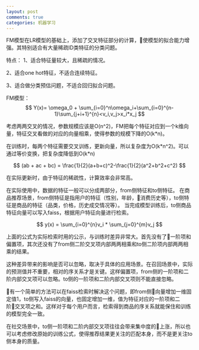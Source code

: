 ```yaml
---
layout: post
comments: true
categories: 机器学习
---
```


FM模型在LR模型的基础上，添加了交叉特征部分的计算，使模型的拟合能力增强。其特别适合有大量稀疏ID类特征的分类问题。

特点：
1、适合特征量较大，且稀疏的情况。

2、适合one hot特征，不适合连续特征。  

3、适合做分类预估问题，不适合回归拟合问题。

FM模型：
$$
Y(x)= \omega_0 + \sum_{i=0}^n\omega_i+\sum_{i=0}^{n-1}\sum_{j+i+1}^{n}<v_i,v_j>x_i*x_j
$$

考虑两两交叉的情况，参数规模应该是O(n^2)，FM把每个特征对应到一个k维向量，特征交叉看做的对应的向量相乘，使得参数的规模下降的O(k\*n)。

在训练时，每两个特征需要交叉训练，更新向量，所以复杂度为O(k\*n^2)。可以通过等价变换，把复杂度降低到O(k\*n)

$$
(ab + ac + bc) = \frac{1}{2}(a+b+c)^2-\frac{1}{2}(a^2+b^2+c^2)
$$

在实际更新时，由于特征的稀疏性，计算效率会非常高。

在实际使用中，数据的特征一般可以分成两部分，from侧特征和to侧特征。
在商品推荐场景，from侧特征是指用户的特征（性别，年龄，消费历史等），to侧特征是商品的特征（品类，价格，历史成交情况等）。
当完成模型训练后，to侧商品特征向量可以写入faiss，根据用户特征向量进行检索。

$$
y(x) = \sum_{i=0}^{n}v_i * \sum_{j=0}^{m}v_j
$$

上面的公式为实际检索时用的公示，与训练时差异非常大。首先没有了一阶项和偏置项，其次还没有了from侧二阶交叉项内部两两相乘和to侧二阶项内部两两相乘的结果。

这种差异带来的影响是否可以忽略，取决于具体的应用场景。在召回场景中，实际的预测值并不重要，相对的序关系才是关键。这样偏置项，from侧的一阶项和二阶内部交叉项可以忽略。to侧的一阶项和二阶内部交叉项则不能直接忽略。

有一个简单的方法可以在faiss检索时解决这个问题，即from侧向量增加一维固定值1，to侧写入faiss的向量，也固定增加一维，值为特征对应的一阶项和二阶交叉项之和。这样对于每个用户而言，检索得到商品的序关系就能保住和训练的模型完全一致。

在社交场景中，to侧一阶项和二阶内部交叉项往往会带来集中度的上涨，所以也可以考虑修改原始的训练公式，使得推荐结果更关注的匹配本身，而不是更关注to侧本身的质量。
